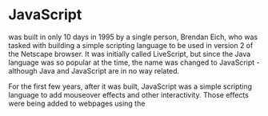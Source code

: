# JavaScript

was built in only 10 days in 1995 by a single person, Brendan Eich, who was tasked with building a simple scripting language
to be used in version 2 of the Netscape browser.
It was initially called LiveScript, but since the Java language was so popular at the time,
the name was changed to JavaScript - although Java and JavaScript are in no way related.

For the first few years, after it was built, JavaScript was a simple scripting language to add mouseover effects
and other interactivity. Those effects were being added to webpages using the <script> HTML element.

Inside each of the script elements, there could be some JavaScript code.
Due to the rule that HTML, CSS, and JavaScript must be backward compatible,
even the most advanced code written in JavaScript today ends up being written between those script tags. (??)

Over the years, JavaScript grew ever more powerful, and in recent times, it's continually touted as among the top three 
commonly used languages.

In 1996 Netscape made a deal with European Computer Manufacturers Association (ECMA) to draft
the specification of the JavaScript language, and in 1997 the first edition of the ECMAScript
specification was published as the ECMA-262 standard.

There have been more than 12 [ECMA-262 updates](https://github.com/tc39/ecma262).
1. ES1 (ECMAScript 1st Edition) - June 1997: The initial standard, providing the foundational syntax and core features of the JavaScript language.
1. ES2 (ECMAScript 2nd Edition) - June 1998: Minor editorial changes to align with ISO/IEC 16262.
1. ES3 (ECMAScript 3rd Edition) - December 1999: Introduced significant features like try...catch for error handling,
   regular expressions, switch statements, and improved support for internationalization.
1. ES5 (ECMAScript 5th Edition) - December 2009: Brought about important enhancements such as strict mode ("use strict"),
   `JSON`[*], and new methods for arrays (forEach, map, filter, etc.) and objects (Object.create, Object.defineProperty, etc.)
1. ES6 (ECMAScript 2015) - June 2015: A major revision introducing classes, modules, arrow functions,
   `let` and `const` declarations, promises, iterators and generators, template literals, destructuring, default parameters,
   [`Symbol` primitive](https://www.keithcirkel.co.uk/metaprogramming-in-es6-symbols/), and more.
1. ES2016 (ECMAScript 2016) - June 2016: Added the Array.prototype.includes() method and the exponentiation operator (**)
1. ES2017 (ECMAScript 2017) - June 2017: Introduced async/await for asynchronous operations, Object.values(), Object.entries(), and string padding methods.
1. ES2018 (ECMAScript 2018) - June 2018: Featured asynchronous iteration (for-await-of), rest/spread properties for objects, and promise finally.
1. ES2019 (ECMAScript 2019) - June 2019: Included Array.prototype.flat() and flatMap(), Object.fromEntries(), and String.prototype.trimStart()/trimEnd().
1. ES2020 (ECMAScript 2020) - June 2020: Introduced BigInt for arbitrary-precision integers, beyond the limitations of the
   standard Number type (-2⁵³..2⁵³), Promise.allSettled(), nullish coalescing operator (??), and optional chaining (?.)
1. ES2021 (ECMAScript 2021) - June 2021: Added String.prototype.replaceAll(), Promise.any(), logical assignment operators
   (&&=, ||=, ??=), and numeric separators (1_000_000)
1. ES2022 (ECMAScript 2022) - June 2022: Introduced top-level await, class fields and static class members, and Error.cause.
1. ES2023 (ECMAScript 2023) - June 2023: Added methods for finding from the end of an array (Array.prototype.findLast(),
   Array.prototype.findLastIndex()) and the ability to change array by copy (Array.prototype.toReversed(), toSorted(), toSpliced(), with())
1. ES2024 (ECMAScript 2024) - June 2024: [Pattern matching](https://javascript.plainenglish.io/whats-new-in-javascript-2025-48cff678dd5f),
   also Array.prototype.findLast() and findLastIndex() (already in some implementations), Atomics.waitAsync(),
   resizable ArrayBuffer and growable SharedArrayBuffer, and more.

You may see that after ES6, the ECMAScript standard shifted to annual releases with the year of finalization in the name.
So, instead of ES7, ES8, etc., we have ES2016, ES2017, and so on.

[*] Around 2001, Douglas Crockford came up with a data interchange format *JSON*, which is short for JavaScript Object
Notation. ECMAScript 5 added the built-in `JSON` object, which includes methods like `stringify()` and `parse()`.

Also in 2009 a developer named Ryan Dahl decided to use Google's JavaScript V8 engine and make it work standalone, e.g. on a server. 

In JSON
* all keys are double-quoted strings
* string properties are double-quoted too
* properties may be only of type
  * string
  * number
  * boolean
  * null
  * Object
  * array
* same double-quote and inner properties type rule applies to complex types (array and Object)
* If you try to stringify 
  * Function - the operation will silently fail
    ```js
    function fun0() { return 0; }
    let inv2 = { arr: [1, 2, null, false], f: fun0 };
    JSON.stringify(inv2); // '{"arr":[1,2,null,false]}'
    ```
  * BigInt numbers 123n will throw an error: Uncaught TypeError: Do not know how to serialize a BigInt.


## Links
* [JavaScript Primitive Values](https://developer.mozilla.org/en-US/docs/Glossary/Primitive)
* [MDN: Expressions and Operators](https://developer.mozilla.org/en-US/docs/Web/JavaScript/Reference/Operators)
* [ECMA262 Specification](https://tc39.es/ecma262/)
* [Arrays are "list-like objects"](https://developer.mozilla.org/en-US/docs/Learn/JavaScript/First_steps/Arrays)
* [typeof](https://developer.mozilla.org/en-US/docs/Web/JavaScript/Reference/Operators/typeof)
* [JavaScript Object Basics](https://developer.mozilla.org/en-US/docs/Learn/JavaScript/Objects/Basics)
* [Functions](https://developer.mozilla.org/en-US/docs/Web/JavaScript/Guide/Functions)
* https://developer.mozilla.org/en-US/docs/Learn/JavaScript/Objects/JSON
* https://developer.mozilla.org/en-US/docs/Web/API/EventTarget/addEventListener
* https://developer.mozilla.org/en-US/docs/Web/API/Event
* https://developer.mozilla.org/en-US/docs/Web/API/Document/querySelector
* https://developer.mozilla.org/en-US/docs/Web/API/Document_Object_Model
* https://developer.mozilla.org/en-US/docs/Web/JavaScript/Guide/Modules

## Error handling
* SyntaxError - cannot be caught
* ReferenceError - thrown when, for example, one tries to use an undefined variable
* TypeError - "hello".pop() // Uncaught TypeError: "hello".pop is not a function
* RangeError - (10).toString(8); // to base-8 is '12' 
  (10).toString(100); - RangeError: toString() radix argument must be between 2 and 36
* AggregateError 
* Error 
* InternalError 
* URIError

### Error is an Object
```
try {
  let a = b; // ReferenceError
} catch (error) {
  console.log(error.name);    // ReferenceError
  console.log(error.message); // b is not defined
  console.log(error.stack);   // Stack trace
}
```

* [MDN functions](https://developer.mozilla.org/en-US/docs/Web/JavaScript/Reference/Statements/function)
* [MDN `try...catch`](https://developer.mozilla.org/en-US/docs/Web/JavaScript/Reference/Statements/try...catch)
* [Iteration protocols](https://developer.mozilla.org/en-US/docs/Web/JavaScript/Reference/Iteration_protocols), [`for...of` construct](https://developer.mozilla.org/en-US/docs/Web/JavaScript/Reference/Statements/for...of); built-in Iterables: String, Array, [TypedArray](https://developer.mozilla.org/en-US/docs/Web/JavaScript/Reference/Global_Objects/TypedArray), Map, Set, and Segments
* [The `Math` object on MDN](https://developer.mozilla.org/en-US/docs/Web/JavaScript/Reference/Global_Objects/Math)
* [The `String` object on MDN](https://developer.mozilla.org/en-US/docs/Web/JavaScript/Reference/Global_Objects/String)
* [MDN JavaScript error reference](https://developer.mozilla.org/en-US/docs/Web/JavaScript/Reference/Errors)
* [The `null` value on MDN](https://developer.mozilla.org/en-US/docs/Web/JavaScript/Reference/Global_Objects/null)
* [The `undefined` property on MDN](https://developer.mozilla.org/en-US/docs/Web/JavaScript/Reference/Global_Objects/undefined)

## The functional programming paradigm

### First-class functions
A function in JavaScript is just another value that we can:
* pass to other functions
* save in a variable
* return from other functions

See also [MDN](https://developer.mozilla.org/en-US/docs/Glossary/First-class_Function)

### Higher-order functions
A higher-order function is a function that has either one or both of the following characteristics:
* It accepts other functions as arguments (see below)
* It returns functions when invoked, treating them as values
```js
function randomNum() {
    return Math.floor((Math.random() * 10) + 1);
}

function getTheNum() { return 42 }

function addTwoNums(getNumber1, getNumber2) {
    return getNumber1() + getNumber2();
}

console.log(addTwoNums(getTheNum, getTheNum)/2 == 42);
console.log('addToNums(randomNum, randomNum) is ', addTwoNums(randomNum, randomNum));
```

### Pure functions
* A *pure function* returns the exact same result as long as it's given the same values.
* A *pure function* has no side-effects (no outer variable is changed; no "world" changes, e.g. via Browser
  API, console.log included; no use of `Math.random()` as that makes its behavior indeterministic)


